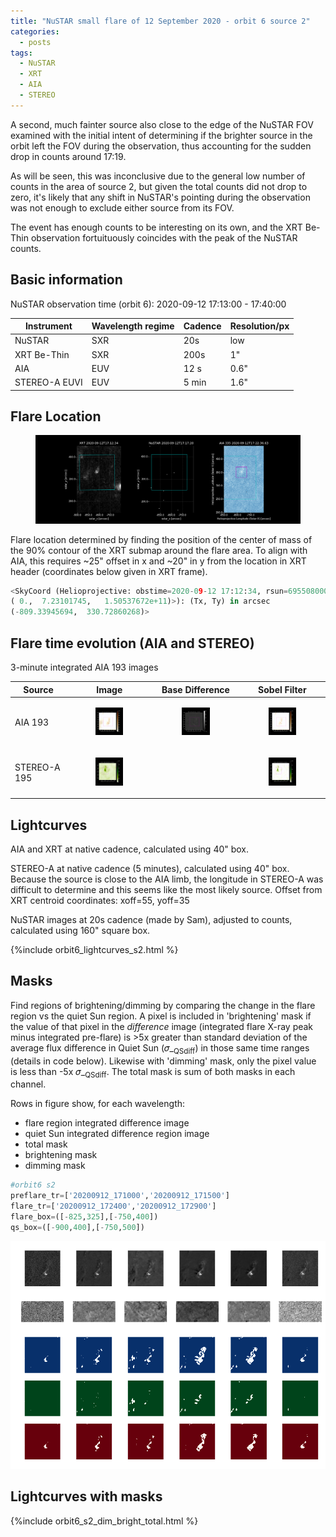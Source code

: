 ```yaml
---
title: "NuSTAR small flare of 12 September 2020 - orbit 6 source 2"
categories:
  - posts
tags:
  - NuSTAR
  - XRT
  - AIA
  - STEREO
---
```


A second, much fainter source also close to the edge of the NuSTAR FOV examined with the initial intent of determining if the brighter source in the orbit left the FOV during the observation, thus accounting for the sudden drop in counts around 17:19. 

As will be seen, this was inconclusive due to the general low number of counts in the area of source 2, but given the total counts did not drop to zero, it's likely that any shift in NuSTAR's pointing during the observation was not enough to exclude either source from its FOV. 

The event has enough counts to be interesting on its own, and the XRT Be-Thin observation fortuituously coincides with the peak of the NuSTAR counts. 

## Basic information

NuSTAR observation time (orbit 6): 2020-09-12 17:13:00 - 17:40:00


| Instrument | Wavelength regime | Cadence | Resolution/px |
| --- | --- | --- | --- |
| NuSTAR | SXR | 20s | low |
| XRT Be-Thin| SXR | 200s| 1"|
| AIA | EUV | 12 s | 0.6"|
| STEREO-A EUVI | EUV | 5 min | 1.6"|


## Flare Location

<figure>
<img src="https://github.com/elastufka/SAX-XRS_figures/raw/gh-pages/images/orbit6/orbit6_overview_s2.png" alt="XRT, NuSTAR camera A low-evergy and AIA 335 image with rectangles indicating where fluxes were calculated">  
</figure>

Flare location determined by finding the position of the center of mass of the 90% contour of the XRT submap around the flare area. To align with AIA, this requires ~25" offset in x and ~20" in y from the location in XRT header (coordinates below given in XRT frame).

```python
<SkyCoord (Helioprojective: obstime=2020-09-12 17:12:34, rsun=695508000.0 m, observer=<HeliographicStonyhurst Coordinate (obstime=2020-09-12 17:12:34): (lon, lat, radius) in (deg, deg, m)
( 0.,  7.23101745,   1.50537672e+11)>): (Tx, Ty) in arcsec
(-809.33945694,  330.72860268)>
```

## Flare time evolution (AIA and STEREO)

3-minute integrated AIA 193 images

|  Source | Image | Base Difference | Sobel Filter | 
| --- | --- | --- | --- |
| AIA 193 | <figure><img src="https://github.com/elastufka/SAX-XRS_figures/raw/gh-pages/images/orbit6/AIA193_nofilter_s2.gif" alt="AIA 193 gif" width="150"></figure>| <figure><img src="https://github.com/elastufka/SAX-XRS_figures/raw/gh-pages/images/orbit6/AIA193_diff_s2.gif" alt="AIA 193 difference gif" width="150"></figure> |<figure><img src="https://github.com/elastufka/SAX-XRS_figures/raw/gh-pages/images/orbit6/AIA193_sobel_s2.gif" alt="AIA 193 Sobel gif" width="150"></figure> |
| STEREO-A 195 | <figure><img src="https://github.com/elastufka/SAX-XRS_figures/raw/gh-pages/images/orbit6/STEREO_195_nofilter_s2.gif" alt="STEREO 195 gif" width="150"></figure> |  | <figure><img src="https://github.com/elastufka/SAX-XRS_figures/raw/gh-pages/images/orbit6/STEREO_195_sobel_s2.gif" alt="STEREO 195 Sobel gif" width="150"></figure> |


## Lightcurves

AIA and XRT at native cadence, calculated using 40" box. 

STEREO-A at native cadence (5 minutes), calculated using 40" box. Because the source is close to the AIA limb, the longitude in STEREO-A was difficult to determine and this seems like the most likely source. Offset from XRT centroid coordinates: xoff=55, yoff=35 

NuSTAR images at 20s cadence (made by Sam), adjusted to counts, calculated using 160" square box. 

{%include orbit6_lightcurves_s2.html %}


## Masks

Find regions of brightening/dimming by comparing the change in the flare region vs the quiet Sun region. A pixel is included in 'brightening' mask if the value of that pixel in the _difference_ image (integrated flare X-ray peak minus integrated pre-flare) is >5x greater than standard deviation of the average flux difference in Quiet Sun (𝜎_<sub>QSdiff</sub>) in those same time ranges (details in code below). Likewise with 'dimming' mask, only the pixel value is less than -5x  𝜎_<sub>QSdiff</sub>. The total mask is sum of both masks in each channel.

Rows in figure show, for each wavelength:
- flare region integrated difference image
- quiet Sun integrated difference region image
- total mask
- brightening mask
- dimming mask


```python
#orbit6 s2
preflare_tr=['20200912_171000','20200912_171500']
flare_tr=['20200912_172400','20200912_172900']
flare_box=([-825,325],[-750,400])
qs_box=([-900,400],[-750,500])
```

![Masks for all AIA channels](https://github.com/elastufka/SAX-XRS_figures/raw/gh-pages/images/orbit6/orbit6_AIA_masks_s2.png) 


## Lightcurves with masks

{%include orbit6_s2_dim_bright_total.html %}

<!--
## DEM

-->

